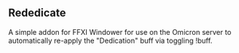 Rededicate
----------

A simple addon for FFXI Windower for use on the Omicron server to automatically re-apply the "Dedication" buff via toggling !buff.